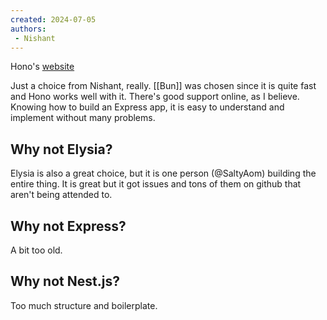 ```yaml
---
created: 2024-07-05
authors:
 - Nishant
---
```

Hono's [website](https://hono.dev)

Just a choice from Nishant, really. [[Bun]] was chosen since it is quite fast and Hono works well with it. There's good support online, as I believe. Knowing how to build an Express app, it is easy to understand and implement without many problems.  

## Why not Elysia?

Elysia is also a great choice, but it is one person (@SaltyAom) building the entire thing. It is great but it got issues and tons of them on github that aren't being attended to. 

## Why not Express?

A bit too old.

## Why not Nest.js?

Too much structure and boilerplate.